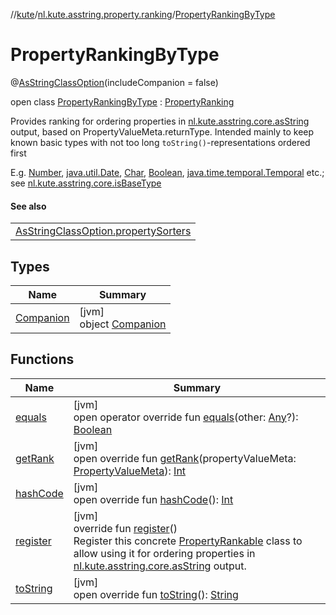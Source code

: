 //[kute](../../../index.md)/[nl.kute.asstring.property.ranking](../index.md)/[PropertyRankingByType](index.md)

# PropertyRankingByType

@[AsStringClassOption](../../nl.kute.asstring.annotation.option/-as-string-class-option/index.md)(includeCompanion = false)

open class [PropertyRankingByType](index.md) : [PropertyRanking](../-property-ranking/index.md)

Provides ranking for ordering properties in [nl.kute.asstring.core.asString](../../nl.kute.asstring.core/as-string.md) output, based on PropertyValueMeta.returnType. Intended mainly to keep known basic types with not too long `toString()`-representations ordered first

E.g. [Number](https://kotlinlang.org/api/latest/jvm/stdlib/kotlin/-number/index.html), [java.util.Date](https://docs.oracle.com/javase/8/docs/api/java/util/Date.html), [Char](https://kotlinlang.org/api/latest/jvm/stdlib/kotlin/-char/index.html), [Boolean](https://kotlinlang.org/api/latest/jvm/stdlib/kotlin/-boolean/index.html), [java.time.temporal.Temporal](https://docs.oracle.com/javase/8/docs/api/java/time/temporal/Temporal.html) etc.; see [nl.kute.asstring.core.isBaseType](../../nl.kute.asstring.core/is-base-type.md)

#### See also

| |
|---|
| [AsStringClassOption.propertySorters](../../nl.kute.asstring.annotation.option/-as-string-class-option/property-sorters.md) |

## Types

| Name | Summary |
|---|---|
| [Companion](-companion/index.md) | [jvm]<br>object [Companion](-companion/index.md) |

## Functions

| Name | Summary |
|---|---|
| [equals](../-property-ranking/equals.md) | [jvm]<br>open operator override fun [equals](../-property-ranking/equals.md)(other: [Any](https://kotlinlang.org/api/latest/jvm/stdlib/kotlin/-any/index.html)?): [Boolean](https://kotlinlang.org/api/latest/jvm/stdlib/kotlin/-boolean/index.html) |
| [getRank](get-rank.md) | [jvm]<br>open override fun [getRank](get-rank.md)(propertyValueMeta: [PropertyValueMeta](../../nl.kute.asstring.property.meta/-property-value-meta/index.md)): [Int](https://kotlinlang.org/api/latest/jvm/stdlib/kotlin/-int/index.html) |
| [hashCode](../-property-ranking/hash-code.md) | [jvm]<br>open override fun [hashCode](../-property-ranking/hash-code.md)(): [Int](https://kotlinlang.org/api/latest/jvm/stdlib/kotlin/-int/index.html) |
| [register](../-property-ranking/register.md) | [jvm]<br>override fun [register](../-property-ranking/register.md)()<br>Register this concrete [PropertyRankable](../-property-rankable/index.md) class to allow using it for ordering properties in [nl.kute.asstring.core.asString](../../nl.kute.asstring.core/as-string.md) output. |
| [toString](../-property-ranking/to-string.md) | [jvm]<br>open override fun [toString](../-property-ranking/to-string.md)(): [String](https://kotlinlang.org/api/latest/jvm/stdlib/kotlin/-string/index.html) |
